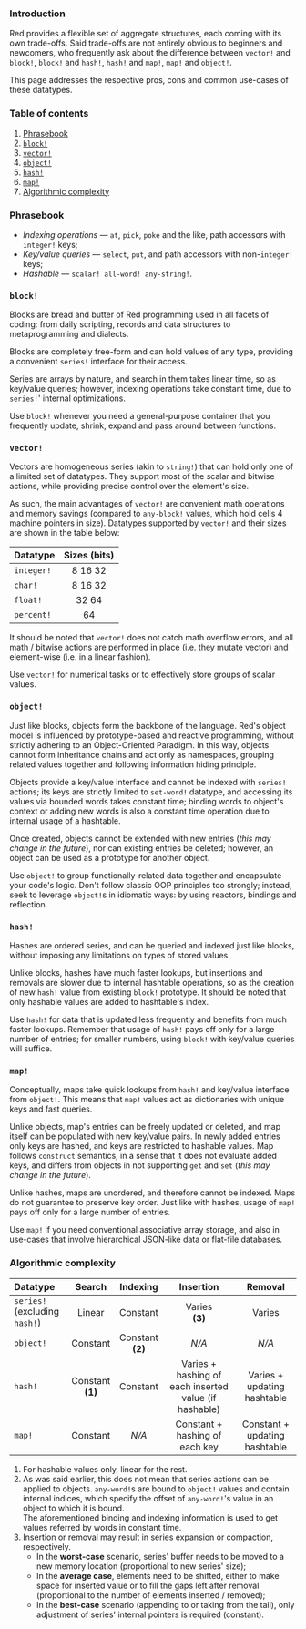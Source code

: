 ### Introduction

Red provides a flexible set of aggregate structures, each coming with its own trade-offs. Said trade-offs are not entirely obvious to beginners and newcomers, who frequently ask about the difference between `vector!` and `block!`, `block!` and `hash!`, `hash!` and `map!`, `map!` and `object!`.

This page addresses the respective pros, cons and common use-cases of these datatypes.

### Table of contents

1. [Phrasebook](#phrasebook)
1. [`block!`](#block)
1. [`vector!`](#vector)
1. [`object!`](#object)
1. [`hash!`](#hash)
1. [`map!`](#map)
1. [Algorithmic complexity](#algorithmic-complexity)

### Phrasebook

- *Indexing operations* — `at`, `pick`, `poke` and the like, path accessors with `integer!` keys;
- *Key/value queries* — `select`, `put`, and path accessors with non-`integer!` keys;
- *Hashable* — `scalar! all-word! any-string!`.

### `block!`

Blocks are bread and butter of Red programming used in all facets of coding: from daily scripting, records and data structures to metaprogramming and dialects.

Blocks are completely free-form and can hold values of any type, providing a convenient `series!` interface for their access.

Series are arrays by nature, and search in them takes linear time, so as key/value queries; however, indexing operations take constant time, due to `series!`' internal optimizations.

Use `block!` whenever you need a general-purpose container that you frequently update, shrink, expand and pass around between functions.

### `vector!`

Vectors are homogeneous series (akin to `string!`) that can hold only one of a limited set of datatypes. They support most of the scalar and bitwise actions, while providing precise control over the element's size.

As such, the main advantages of `vector!` are convenient math operations and memory savings (compared to `any-block!` values, which hold cells 4 machine pointers in size). Datatypes supported by `vector!` and their sizes are shown in the table below:

| Datatype   | Sizes (bits) |
|:-----------|:------------:|
| `integer!` | 8 16 32      |
| `char!`    | 8 16 32      |
| `float!`   | 32 64        |
| `percent!` | 64           |

It should be noted that `vector!` does not catch math overflow errors, and all math / bitwise actions are performed in place (i.e. they mutate vector) and element-wise (i.e. in a linear fashion).

Use `vector!` for numerical tasks or to effectively store groups of scalar values.

### `object!`

Just like blocks, objects form the backbone of the language. Red's object model is influenced by prototype-based and reactive programming, without strictly adhering to an Object-Oriented Paradigm. In this way, objects cannot form inheritance chains and act only as namespaces, grouping related values together and following information hiding principle.

Objects provide a key/value interface and cannot be indexed with `series!` actions; its keys are strictly limited to `set-word!` datatype, and accessing its values via bounded words takes constant time; binding words to object's context or adding new words is also a constant time operation due to internal usage of a hashtable.

Once created, objects cannot be extended with new entries (*this may change in the future*), nor can existing entries be deleted; however, an object can be used as a prototype for another object.

Use `object!` to group functionally-related data together and encapsulate your code's logic. Don't follow classic OOP principles too strongly; instead, seek to leverage `object!`s in idiomatic ways: by using reactors, bindings and reflection.

### `hash!`

Hashes are ordered series, and can be queried and indexed just like blocks, without imposing any limitations on types of stored values.

Unlike blocks, hashes have much faster lookups, but insertions and removals are slower due to internal hashtable operations, so as the creation of new `hash!` value from existing `block!` prototype. It should be noted that only hashable values are added to hashtable's index.

Use `hash!` for data that is updated less frequently and benefits from much faster lookups. Remember that usage of `hash!` pays off only for a large number of entries; for smaller numbers, using `block!` with key/value queries will suffice.

### `map!`

Conceptually, maps take quick lookups from `hash!` and key/value interface from `object!`. This means that `map!` values act as dictionaries with unique keys and fast queries.

Unlike objects, map's entries can be freely updated or deleted, and map itself can be populated with new key/value pairs. In newly added entries only keys are hashed, and keys are restricted to hashable values. Map follows `construct` semantics, in a sense that it does not evaluate added keys, and differs from objects in not supporting `get` and `set` (*this may change in the future*).

Unlike hashes, maps are unordered, and therefore cannot be indexed. Maps do not guarantee to preserve key order. Just like with hashes, usage of `map!` pays off only for a large number of entries.

Use `map!` if you need conventional associative array storage, and also in use-cases that involve hierarchical JSON-like data or flat-file databases.

### Algorithmic complexity

| Datatype | Search | Indexing | Insertion | Removal |
|:-|:-:|:-:|:-:|:-:|
| `series!` <br> (excluding `hash!`) | Linear | Constant | Varies <br> **(3)** | Varies  |
| `object!` | Constant <br> | Constant <br> **(2)** | _N/A_ | _N/A_ |
| `hash!` | Constant <br> **(1)** | Constant | Varies + hashing of each inserted value (if hashable) | Varies + updating hashtable |
| `map!` | Constant | _N/A_ | Constant + hashing of each key | Constant + updating hashtable |

1. For hashable values only, linear for the rest.
1. As was said earlier, this does not mean that series actions can be applied to objects. `any-word!`s are bound to `object!` values and contain internal indices, which specify the offset of `any-word!`'s value in an object to which it is bound. <br> The aforementioned binding and indexing information is used to get values referred by words in constant time.
1. Insertion or removal may result in series expansion or compaction, respectively.
    - In the **worst-case** scenario, series' buffer needs to be moved to a new memory location (proportional to new series' size);
    - In the **average case**, elements need to be shifted, either to make space for inserted value or to fill the gaps left after removal (proportional to the number of elements inserted / removed);
    - In the **best-case** scenario (appending to or taking from the tail), only adjustment of series' internal pointers is required (constant).